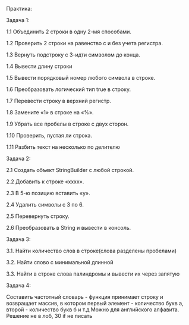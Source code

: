 Практика:


Задача 1:

1.1 Объединить 2 строки в одну 2-мя способами.

1.2 Проверить 2 строки на равенство с и без учета регистра.

1.3 Вернуть подстроку с 3-идти символом до конца.

1.4 Вывести длину строки

1.5 Вывести порядковый номер любого символа в строке.

1.6 Преобразовать логический тип true в строку.

1.7 Перевести строку в верхний регистр.

1.8 Замените «1» в строке на «%».

1.9 Убрать все пробелы в строке с двух сторон.

1.10 Проверить, пустая ли строка.

1.11 Разбить текст на несколько по делителю


Задача 2:

2.1 Создать объект StringBuilder c любой строкой.

2.2 Добавить к строке «xxxx».

2.3 В 5-ю позицию вставить «y».

2.4 Удалить символы с 3 по 6.

2.5 Перевернуть строку.

2.6 Преобразовать в String и вывести в консоль.


Задача 3:

3.1. Найти количество слов в строке(слова разделены пробелами)

3.2. Найти слово с минимальной длинной

3.3. Найти в строке слова палиндромы и вывести их через запятую

Задача 4:

Составить частотный словарь - функция принимает строку и возвращает массив, в котором первый элемент - количество букв а, второй - количество букв б и т.д
Можно для английского алфавита. Решение не в лоб, 30 if не писать